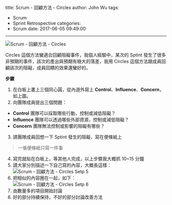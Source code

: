 title: Scrum - 回顧方法 - Circles
author: John Wu
tags:
  - Scrum
  - Sprint Retrospective
categories:
  - Scrum
date: 2017-06-05 09:49:00
---
![Scrum - 回顧方法 - Circles](/images/pasted-163.png)

Circles 這個方法蠻適合回顧阻礙事件，我個人經驗中，某次的 Sptint 發生了很多非預期的事件，該次的產出與預期有極大的落差，我用 Circles 這個方法跟成員回顧該次的阻礙，成員回饋的效果還蠻好的。

<!-- more -->

**步驟**

1. 在白板上畫上三個同心圓，從內道外寫上 **Control**、**Influence**、**Concern**，如上圖。  
2. 向團隊成員提出三個問題：
 * **Control** 團隊可以採取哪些行動，控制或減低阻礙？  
 * **Influence** 團隊可以透過哪些外部資源，控制或減低阻礙？  
 * **Concern** 團隊無法控制或影響的阻礙有哪些？  
3. 請團隊成員回想一下 Sptint 發生的阻礙，寫在便條紙上  
 > 一張便條紙只寫一件事  
4. 寫完就貼在白板上，等其他人完成，以上步驟我大概抓 10~15 分鐘  
5. 請大家分別描述一下自己寫的內容，大概長這樣： 
![Scrum - 回顧方法 - Circles Setp 5](/images/pasted-164.png)
6. 把相似的內容圈在一起，如下：  
![Scrum - 回顧方法 - Circles Setp 6](/images/pasted-165.png)
7. 由數量多的項目開始討論  
8. 好的部分持續保持，不好的部分討論改善方法  